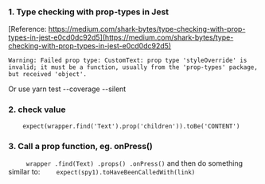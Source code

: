 ### 1. Type checking with prop-types in Jest
[Reference: https://medium.com/shark-bytes/type-checking-with-prop-types-in-jest-e0cd0dc92d5](https://medium.com/shark-bytes/type-checking-with-prop-types-in-jest-e0cd0dc92d5)

`Warning: Failed prop type: CustomText: prop type 'styleOverride' is invalid; it must be a function, usually from the 'prop-types' package, but received 'object'.`


Or use yarn test --coverage --silent


### 2. check value
`    expect(wrapper.find('Text').prop('children')).toBe('CONTENT')`

### 3. Call a prop function, eg. onPress()
`     wrapper
      .find(Text)
      .props()
      .onPress()`
and then do something similar to:
`    expect(spy1).toHaveBeenCalledWith(link)`


